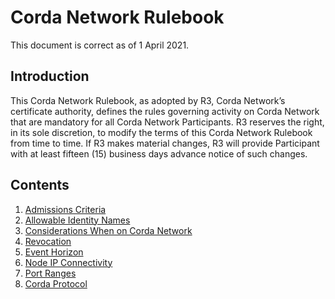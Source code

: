# Corda Network Rulebook

This document is correct as of 1 April 2021.

## Introduction

This Corda Network Rulebook, as adopted by R3, Corda Network’s certificate authority, defines the rules governing activity on Corda Network that are mandatory for all Corda Network Participants.
R3 reserves the right, in its sole discretion, to modify the terms of this Corda Network Rulebook from time to time. If R3 makes material changes, R3 will provide Participant with at least fifteen (15) business days advance notice of such changes.

## Contents

1. [Admissions Criteria](https://corda.network/corda-network-rulebook/admissions-criteria)
2. [Allowable Identity Names](https://corda.network/corda-network-rulebook/allowable-identity-names-on-corda-network)
3. [Considerations When on Corda Network](https://corda.network/corda-network-rulebook/considerations-when-on-corda-network)
4. [Revocation](https://corda.network/corda-network-rulebook/revocation)
5. [Event Horizon](https://corda.network/corda-network-rulebook/event-horizon)
6. [Node IP Connectivity](https://corda.network/corda-network-rulebook/node-ip-connectivity)
7. [Port Ranges](https://corda.network/corda-network-rulebook/port-ranges)
8. [Corda Protocol](https://corda.network/corda-network-rulebook/corda-protocol)

  
